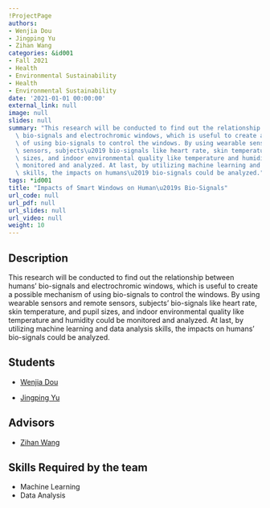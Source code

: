 ```yaml
---
!ProjectPage
authors:
- Wenjia Dou
- Jingping Yu
- Zihan Wang
categories: &id001
- Fall 2021
- Health
- Environmental Sustainability
- Health
- Environmental Sustainability
date: '2021-01-01 00:00:00'
external_link: null
image: null
slides: null
summary: "This research will be conducted to find out the relationship between humans\u2019\
  \ bio-signals and electrochromic windows, which is useful to create a possible mechanism\
  \ of using bio-signals to control the windows. By using wearable sensors and remote\
  \ sensors, subjects\u2019 bio-signals like heart rate, skin temperature, and pupil\
  \ sizes, and indoor environmental quality like temperature and humidity could be\
  \ monitored and analyzed. At last, by utilizing machine learning and data analysis\
  \ skills, the impacts on humans\u2019 bio-signals could be analyzed."
tags: *id001
title: "Impacts of Smart Windows on Human\u2019s Bio-Signals"
url_code: null
url_pdf: null
url_slides: null
url_video: null
weight: 10
---
```

## Description

This research will be conducted to find out the relationship between humans’ bio-signals and electrochromic windows, which is useful to create a possible mechanism of using bio-signals to control the windows. By using wearable sensors and remote sensors, subjects’ bio-signals like heart rate, skin temperature, and pupil sizes, and indoor environmental quality like temperature and humidity could be monitored and analyzed. At last, by utilizing machine learning and data analysis skills, the impacts on humans’ bio-signals could be analyzed.





## Students

* [Wenjia Dou](../../../author/wenjia-dou)

* [Jingping Yu](../../../author/jingping-yu)

## Advisors

* [Zihan Wang](../../../author/zihan-wang)

## Skills Required by the team


* Machine Learning
* Data Analysis
